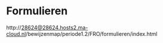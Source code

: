 # Formulieren

http://28624@28624.hosts2.ma-cloud.nl/bewijzenmap/periode1.2/FRO/formulieren/index.html
